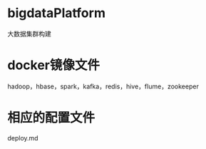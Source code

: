 # bigdataPlatform
大数据集群构建
# docker镜像文件
hadoop，hbase，spark，kafka，redis，hive，flume，zookeeper
# 相应的配置文件
deploy.md
